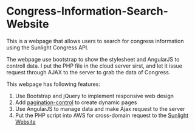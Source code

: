 # Congress-Information-Search-Website

This is a webpage that allows users to search for congress information using the Sunlight Congress API.

The webpage use bootstrap to show the stylesheet and AngularJS to controll data. I put the PHP file in the cloud server sirst, and let it issue request through AJAX to the server to grab the data of Congress.

This webpage has following features:

1. Use Bootstrap and jQuery to implement responsive web design
2. Add [pagination-control](https://github.com/michaelbromley/angularUtils/tree/master/src/directives/pagination) to create dynamic pages
3. Use AngularJS to manage data and make Ajax request to the server
4. Put the PHP script into AWS for cross-domain request to the [Sunlight Website](https://sunlightfoundation.com/)
